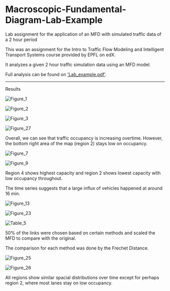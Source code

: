# Macroscopic-Fundamental-Diagram-Lab-Example
Lab assignment for the application of an MFD with simulated traffic data of a 2 hour period

This was an assignment for the Intro to Traffic Flow Modeling and Intelligent Transport Systems course provided by EPFL on edX.

It analyzes a given 2 hour traffic simulation data using an MFD model.

Full analysis can be found on ['Lab_example.pdf'](https://github.com/xmskk/Macroscopic-Fundamental-Diagram-Lab-Example/files/7655771/Lab_example.pdf).

----------------------------------------------------------------------------------------------------------------------------------------------------

Results

![Figure_1](https://user-images.githubusercontent.com/28818052/144744935-6f66e7e8-9a07-496e-ac5f-a1accb8a1cf5.png)

![Figure_2](https://user-images.githubusercontent.com/28818052/144744938-e6aafc68-7730-4f9f-a4f1-df8c3038419a.png)

![Figure_3](https://user-images.githubusercontent.com/28818052/144744939-e8e15129-170c-4b69-9fc1-313544de2ca4.png)

![Figure_27](https://user-images.githubusercontent.com/28818052/144744961-b2d47c2d-fe03-4aee-b5d3-fe9f1afda45b.png)

Overall, we can see that traffic occupancy is increasing overtime. However, the bottom right area of the map (region 2) stays low on occupancy.

![Figure_7](https://user-images.githubusercontent.com/28818052/144744980-8076580b-1c56-4e5f-9b82-7d2071365687.png)

![Figure_9](https://user-images.githubusercontent.com/28818052/144744981-78265bd2-6259-43b4-834d-0db4b938dae0.png)

Region 4 shows highest capacity and region 2 shows lowest capacity with low occupancy throughout.

The time series suggests that a large influx of vehicles happened at around 16 min.

![Figure_13](https://user-images.githubusercontent.com/28818052/144745079-13789c7e-e7c5-47a4-9113-c5f3f18f8293.png)

![Figure_23](https://user-images.githubusercontent.com/28818052/144745308-7859e490-7b15-492a-80e9-c378f752415f.png)

![Table_5](https://user-images.githubusercontent.com/28818052/144745464-0d3b7759-28f7-4dea-bd5c-2ca7217b07aa.jpg)

50% of the links were chosen based on certain methods and scaled the MFD to compare with the original.

The comparison for each method was done by the Frechet Distance.

![Figure_25](https://user-images.githubusercontent.com/28818052/144745089-5bf4ea76-dcef-42bc-a9a9-d7dae374261e.png)

![Figure_26](https://user-images.githubusercontent.com/28818052/144745092-a424149b-0857-4105-a3e5-5545f784825f.png)

All regions show similar spacial distributions over time except for perhaps region 2, where most lanes stay on low occupancy.

